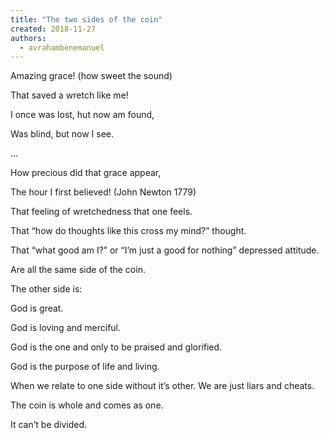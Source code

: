 ```yaml
---
title: "The two sides of the coin"
created: 2018-11-27
authors: 
  - avrahambenemanuel
---
```


Amazing grace! (how sweet the sound)

That saved a wretch like me!

I once was lost, hut now am found,

Was blind, but now I see.

…

How precious did that grace appear,

The hour I first believed! (John Newton 1779)

That feeling of wretchedness that one feels.

That “how do thoughts like this cross my mind?” thought.

That “what good am I?” or “I’m just a good for nothing” depressed attitude.

Are all the same side of the coin.

The other side is:

God is great.

God is loving and merciful.

God is the one and only to be praised and glorified.

God is the purpose of life and living.

When we relate to one side without it’s other. We are just liars and cheats.

The coin is whole and comes as one.

It can’t be divided.
